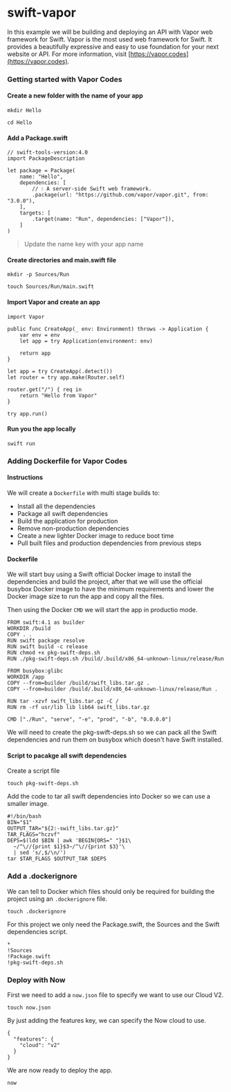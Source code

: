 # swift-vapor

In this example we will be building and deploying an API with Vapor web framework for Swift. Vapor is the most used web framework for Swift. It provides a beautifully expressive and easy to use foundation for your next website or API. For more information, visit [https://vapor.codes](https://vapor.codes).

### Getting started with Vapor Codes

#### Create a new folder with the name of your app

```
mkdir Hello

cd Hello
```

#### Add a Package.swift

```
// swift-tools-version:4.0
import PackageDescription

let package = Package(
    name: "Hello",
    dependencies: [
        // 💧 A server-side Swift web framework.
        .package(url: "https://github.com/vapor/vapor.git", from: "3.0.0"),
    ],
    targets: [
        .target(name: "Run", dependencies: ["Vapor"]),
    ]
)
```

> Update the name key with your app name

#### Create directories and main.swift file

```
mkdir -p Sources/Run

touch Sources/Run/main.swift
```

#### Import Vapor and create an app

```
import Vapor

public func CreateApp(_ env: Environment) throws -> Application {
    var env = env
    let app = try Application(environment: env)

    return app
}

let app = try CreateApp(.detect())
let router = try app.make(Router.self)

router.get("/") { req in
    return "Hello from Vapor"
}

try app.run()
```

#### Run you the app locally

```
swift run
```

### Adding Dockerfile for Vapor Codes

#### Instructions

We will create a `Dockerfile` with multi stage builds to:

- Install all the dependencies
- Package all swift dependencies
- Build the application for production
- Remove non-production dependencies
- Create a new lighter Docker image to reduce boot time
- Pull built files and production dependencies from previous steps

#### Dockerfile

We will start buy using a Swift official Docker image to install the dependencies and build the project, after that we will use the official busybox Docker image to have the minimum requirements and lower the Docker image size to run the app and copy all the files.

Then using the Docker `CMD` we will start the app in productio mode.

```
FROM swift:4.1 as builder
WORKDIR /build
COPY . .
RUN swift package resolve
RUN swift build -c release
RUN chmod +x pkg-swift-deps.sh
RUN ./pkg-swift-deps.sh /build/.build/x86_64-unknown-linux/release/Run

FROM busybox:glibc
WORKDIR /app
COPY --from=builder /build/swift_libs.tar.gz .
COPY --from=builder /build/.build/x86_64-unknown-linux/release/Run .

RUN tar -xzvf swift_libs.tar.gz -C /
RUN rm -rf usr/lib lib lib64 swift_libs.tar.gz

CMD ["./Run", "serve", "-e", "prod", "-b", "0.0.0.0"]
```

We will need to create the pkg-swift-deps.sh so we can pack all the Swift dependencies and run them on busybox which doesn't have Swift installed.

#### Script to pacakge all swift dependencies

Create a script file

```
touch pkg-swift-deps.sh
```

Add the code to tar all swift dependencies into Docker so we can use a smaller image.

```
#!/bin/bash
BIN="$1"
OUTPUT_TAR="${2:-swift_libs.tar.gz}"
TAR_FLAGS="hczvf"
DEPS=$(ldd $BIN | awk 'BEGIN{ORS=" "}$1\
  ~/^\//{print $1}$3~/^\//{print $3}'\
  | sed 's/,$/\n/')
tar $TAR_FLAGS $OUTPUT_TAR $DEPS
```

### Add a .dockerignore

We can tell to Docker which files should only be required for building the project using an `.dockerignore` file.

```
touch .dockerignore
```

For this project we only need the Package.swift, the Sources and the Swift dependencies script.

```
*
!Sources
!Package.swift
!pkg-swift-deps.sh
```

### Deploy with Now

First we need to add a `now.json` file to specify we want to use our Cloud V2.

```
touch now.json
```

By just adding the features key, we can specify the Now cloud to use.

```
{
  "features": {
    "cloud": "v2"
  }
}
```

We are now ready to deploy the app.

`now`
